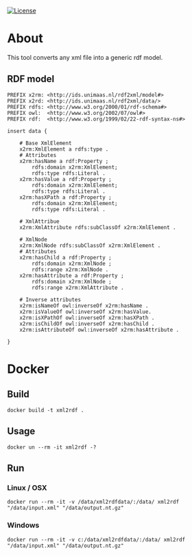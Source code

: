 [![License](https://img.shields.io/badge/license-MIT-blue.svg)](https://opensource.org/licenses/MIT)


# About
This tool converts any xml file into a generic rdf model.
## RDF model
```
PREFIX x2rm: <http://ids.unimaas.nl/rdf2xml/model#>
PREFIX x2rd: <http://ids.unimaas.nl/rdf2xml/data/>
PREFIX rdfs: <http://www.w3.org/2000/01/rdf-schema#>
PREFIX owl:  <http://www.w3.org/2002/07/owl#>
PREFIX rdf:  <http://www.w3.org/1999/02/22-rdf-syntax-ns#>

insert data {
    
    # Base XmlElement
    x2rm:XmlElement a rdfs:type .
    # Attributes
    x2rm:hasName a rdf:Property ;
        rdfs:domain x2rm:XmlElement;
        rdfs:type rdfs:Literal .
    x2rm:hasValue a rdf:Property ;
        rdfs:domain x2rm:XmlElement;
        rdfs:type rdfs:Literal .
    x2rm:hasXPath a rdf:Property ;
        rdfs:domain x2rm:XmlElement;
        rdfs:type rdfs:Literal . 
        
    # XmlAttribue
    x2rm:XmlAttribute rdfs:subClassOf x2rm:XmlElement .
    
    # XmlNode
    x2rm:XmlNode rdfs:subClassOf x2rm:XmlElement .
    # Attributes
    x2rm:hasChild a rdf:Property ;
        rdfs:domain x2rm:XmlNode ;
        rdfs:range x2rm:XmlNode .
    x2rm:hasAttribute a rdf:Property ;
        rdfs:domain x2rm:XmlNode ;
        rdfs:range x2rm:XmlAttribute .
        
    # Inverse attributes 
    x2rm:isNameOf owl:inverseOf x2rm:hasName .
    x2rm:isValueOf owl:inverseOf x2rm:hasValue.
    x2rm:isXPathOf owl:inverseOf x2rm:hasXPath .
    x2rm:isChildOf owl:inverseOf x2rm:hasChild .
    x2rm:isAttributeOf owl:inverseOf x2rm:hasAttribute .
    
}
```
# Docker
## Build
```
docker build -t xml2rdf .
```
## Usage
```
docker un --rm -it xml2rdf -?
```
## Run

### Linux / OSX
```
docker run --rm -it -v /data/xml2rdfdata/:/data/ xml2rdf "/data/input.xml" "/data/output.nt.gz"
```
### Windows
```
docker run --rm -it -v c:/data/xml2rdfdata/:/data/ xml2rdf "/data/input.xml" "/data/output.nt.gz"
```
